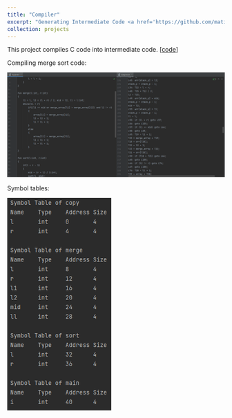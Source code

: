 ```yaml
---
title: "Compiler"
excerpt: "Generating Intermediate Code <a href='https://github.com/matinaghaei/Compiler'>[code]</a><br/><br/><img src='/images/compiler.png'>"
collection: projects
---
```


This project compiles C code into intermediate code. [[code](https://github.com/matinaghaei/Compiler)]

Compiling merge sort code:

![](/images/compiler.png)

Symbol tables:

![](/images/symbol-tables.png)
